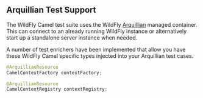 ## Arquillian Test Support

The WildFly Camel test suite uses the WildFly [Arquillian](http://arquillian.org/) managed container. This can connect to an already running WildFly instance or alternatively start up a standalone server instance when needed.

A number of test enrichers have been implemented that allow you have these WildFly Camel specific types injected into your Arquillian test cases.

```java
@ArquillianResource
CamelContextFactory contextFactory;

@ArquillianResource
CamelContextRegistry contextRegistry;
```
